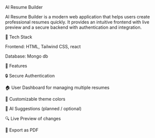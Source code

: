 AI Resume Builder

AI Resume Builder is a modern web application that helps users create professional resumes quickly. It provides an intuitive frontend with live preview and a secure backend with authentication and integration.

🚀 Tech Stack

Frontend: HTML, Tailwind CSS, react

Database: Mongo db


📂 Features

🔒 Secure Authentication

🏠 User Dashboard for managing multiple resumes

🎨 Customizable theme colors

🤖 AI Suggestions (planned / optional)

🔍 Live Preview of changes

📄 Export as PDF

